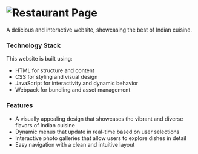 # ![Restaurant Page](https://restaurant-page-hokagecv.netlify.app)
A delicious and interactive website, showcasing the best of Indian cuisine.

### Technology Stack
This website is built using:
- HTML for structure and content
- CSS for styling and visual design
- JavaScript for interactivity and dynamic behavior
- Webpack for bundling and asset management

### Features
- A visually appealing design that showcases the vibrant and diverse flavors of Indian cuisine
- Dynamic menus that update in real-time based on user selections
- Interactive photo galleries that allow users to explore dishes in detail
- Easy navigation with a clean and intuitive layout
